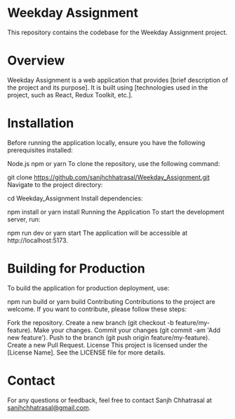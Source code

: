
# Weekday Assignment
This repository contains the codebase for the Weekday Assignment project.

# Overview
Weekday Assignment is a web application that provides [brief description of the project and its purpose]. It is built using [technologies used in the project, such as React, Redux Toolkit, etc.].

# Installation
Before running the application locally, ensure you have the following prerequisites installed:

Node.js
npm or yarn
To clone the repository, use the following command:

git clone https://github.com/sanjhchhatrasal/Weekday_Assignment.git
Navigate to the project directory:

cd Weekday_Assignment
Install dependencies:

npm install
 or
yarn install
Running the Application
To start the development server, run:

npm run dev
 or
yarn start
The application will be accessible at http://localhost:5173.

# Building for Production
To build the application for production deployment, use:

npm run build
 or
yarn build
Contributing
Contributions to the project are welcome. If you want to contribute, please follow these steps:

Fork the repository.
Create a new branch (git checkout -b feature/my-feature).
Make your changes.
Commit your changes (git commit -am 'Add new feature').
Push to the branch (git push origin feature/my-feature).
Create a new Pull Request.
License
This project is licensed under the [License Name]. See the LICENSE file for more details.

# Contact
For any questions or feedback, feel free to contact Sanjh Chhatrasal at sanjhchhatrasal@gmail.com.


